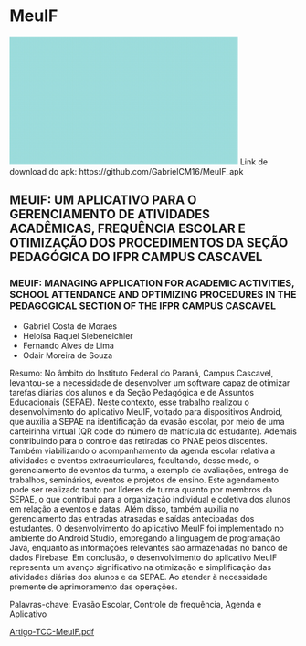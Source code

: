 # MeuIF
<img src="logogif.gif" alt="logo animada" width="400">
Link de download do apk: https://github.com/GabrielCM16/MeuIF_apk

## MEUIF: UM APLICATIVO PARA O GERENCIAMENTO DE ATIVIDADES ACADÊMICAS, FREQUÊNCIA ESCOLAR E OTIMIZAÇÃO DOS PROCEDIMENTOS DA SEÇÃO PEDAGÓGICA DO IFPR CAMPUS CASCAVEL

### MEUIF: MANAGING APPLICATION FOR ACADEMIC ACTIVITIES, SCHOOL ATTENDANCE AND OPTIMIZING PROCEDURES IN THE PEDAGOGICAL SECTION OF THE IFPR CAMPUS CASCAVEL

* Gabriel Costa de Moraes 
* Heloísa Raquel Siebeneichler 
* Fernando Alves de Lima
* Odair Moreira de Souza

Resumo: No âmbito do Instituto Federal do Paraná, Campus Cascavel, levantou-se a necessidade de desenvolver um software capaz de otimizar tarefas diárias dos alunos e da Seção Pedagógica e de Assuntos Educacionais (SEPAE). Neste contexto, esse trabalho realizou o desenvolvimento do aplicativo MeuIF, voltado para dispositivos Android, que auxilia a SEPAE na identificação da evasão escolar, por meio de uma carteirinha virtual (QR code do número de matrícula do estudante). Ademais contribuindo para o controle das retiradas do PNAE pelos discentes. Também viabilizando o acompanhamento da agenda escolar relativa a atividades e eventos extracurriculares, facultando, desse modo, o gerenciamento de eventos da turma, a exemplo de avaliações, entrega de trabalhos, seminários, eventos e projetos de ensino. Este agendamento pode ser realizado tanto por líderes de turma quanto por membros da SEPAE, o que contribui para a organização individual e coletiva dos alunos em relação a eventos e datas. Além disso, também auxilia no gerenciamento das entradas atrasadas e saídas antecipadas dos estudantes. O desenvolvimento do aplicativo MeuIF foi implementado no ambiente do Android Studio, empregando a linguagem de programação Java, enquanto as informações relevantes são armazenadas no banco de dados Firebase. Em conclusão, o desenvolvimento do aplicativo MeuIF representa um avanço significativo na otimização e simplificação das atividades diárias dos alunos e da SEPAE. Ao atender à necessidade premente de aprimoramento das operações.

Palavras-chave: Evasão Escolar, Controle de frequência, Agenda e Aplicativo



[Artigo-TCC-MeuIF.pdf](https://github.com/GabrielCM16/MeuIF/files/13676471/Artigo-TCC-MeuIF.pdf)

